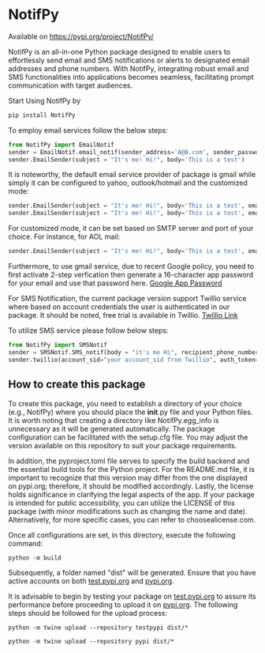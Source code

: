 # NotifPy 
Available on https://pypi.org/project/NotifPy/

NotifPy is an all-in-one Python package designed to enable users to effortlessly send email and SMS notifications or alerts to designated email addresses and phone numbers. With NotifPy, integrating robust email and SMS functionalities into applications becomes seamless, facilitating prompt communication with target audiences.

Start Using NotifPy by 

```bash
pip install NotifPy
```

To employ email services follow the below steps:

```python
from NotifPy import EmailNotif
sender = EmailNotif.email_notif(sender_address='A@B.com', sender_password='your_email_password', recipient_email='B@C.com')
sender.EmailSender(subject = "It's me! Hi!", body='This is a test')
```

It is noteworthy, the default email service provider of package is gmail while simply it can be configured to yahoo, outlook/hotmail and the customized mode:
```python
sender.EmailSender(subject = "It's me! Hi!", body='This is a test', email_provider='yahoo')
sender.EmailSender(subject = "It's me! Hi!", body='This is a test', email_provider='outlook')
```

For customized mode, it can be set based on SMTP server and port of your choice. For instance, for AOL mail:
```python
sender.EmailSender(subject = "It's me! Hi!", body='This is a test', email_provider='', custom_server='smtp.aol.com', custom_port=587)
```

Furthermore, to use gmail service, due to recent Google policy, you need to first activate 2-step verfication then generate a 16-character app password for your email and use that password here. [Google App Password](https://support.google.com/accounts/answer/6010255?hl=en)

For SMS Notification, the current package version support Twillio service where based on account credentials the user is authenticated in our package. It should be noted, free trial is available
in Twillio. [Twillio Link](https://pages.twilio.com/twilio-brand-sales-namer-1?utm_source=bing&utm_medium=cpc&utm_term=twilio&utm_campaign=B_S_NAMER_Brand_Twilio&cq_src=bing_ads&cq_cmp=B_S_NAMER_Brand_Twilio&cq_con=Twilio%20-%20Phrase&cq_term=twilio&cq_med=&cq_net=o&cq_plt=bp&msclkid=ff15212c0a65142c696945e67a200330&utm_content=Twilio%20-%20Phrase)

To utilize SMS service please follow below steps:

```python
from NotifPy import SMSNotif
sender = SMSNotif.SMS_notif(body = "it's me Hi", recipient_phone_number= '+1...')
sender.twillio(account_sid="your account_sid from Twillio", auth_token="your auth_token from Twillio", twilio_phone_number="your number from Twillio")
```





## How to create this package

To create this package, you need to establish a directory of your choice (e.g., NotifPy) where you should place the __init__.py file and your Python files. It is worth noting that creating a directory like NotifPy.egg_info is unnecessary as it will be generated automatically. The package configuration can be facilitated with the setup.cfg file. You may adjust the version available on this repository to suit your package requirements.

In addition, the pyproject.toml file serves to specify the build backend and the essential build tools for the Python project. For the README.md file, it is important to recognize that this version may differ from the one displayed on pypi.org; therefore, it should be modified accordingly. Lastly, the license holds significance in clarifying the legal aspects of the app. If your package is intended for public accessibility, you can utilize the LICENSE of this package (with minor modifications such as changing the name and date). Alternatively, for more specific cases, you can refer to choosealicense.com.

Once all configurations are set, in this directory, execute the following command:

```
python -m build
```
Subsequently, a folder named "dist" will be generated. Ensure that you have active accounts on both [test.pypi.org](https://test.pypi.org/) and [pypi.org](https://pypi.org/).

It is advisable to begin by testing your package on [test.pypi.org](https://test.pypi.org/) to assure its performance before proceeding to upload it on [pypi.org](https://pypi.org/). The following steps should be followed for the upload process:
```
python -m twine upload --repository testpypi dist/*
```

```
python -m twine upload --repository pypi dist/*
```

